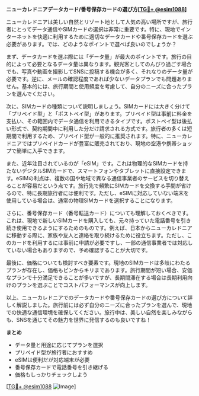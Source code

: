 **ニューカレドニアデータカード/番号保存カードの選び方[[TG💪+ @esim1088](https://t.me/s/esim1088)]**

ニューカレドニアは美しい自然とリゾート地として人気の高い場所ですが、旅行者にとってデータ通信やSIMカードの選択は非常に重要です。特に、現地でインターネットを快適に利用するために適切なデータカードや番号保存カードを選ぶ必要があります。では、どのようなポイントで選べば良いのでしょうか？

まず、データカードを選ぶ際には「データ量」が最大のポイントです。旅行の目的によって必要となるデータ量は異なります。観光客としてのんびり過ごす場合でも、写真や動画を撮影してSNSに投稿する機会が多く、それなりのデータ量が必要です。逆に、メールの確認程度であれば少ないデータプランでも問題ありません。基本的には、旅行期間と使用頻度を考慮して、自分のニーズに合ったプランを選んでください。

次に、SIMカードの種類について説明しましょう。SIMカードには大きく分けて「プリペイド型」と「ポストペイ型」があります。プリペイド型は事前に料金を支払い、その範囲内でデータ通信を利用できるタイプです。ポストペイ型は後払い形式で、契約期間中に利用した分だけ請求される方式です。旅行者の多くは短期間で利用するため、プリペイド型が一般的に推奨されます。特に、ニューカレドニアではプリペイドカードが豊富に販売されており、現地の空港や携帯ショップで簡単に入手できます。

また、近年注目されているのが「eSIM」です。これは物理的なSIMカードを持たないデジタルSIMカードで、スマートフォンやタブレットに直接設定できます。eSIMの利点は、複数の国や地域で異なる通信事業者のサービスを切り替えることが容易だという点です。旅行先で頻繁にSIMカードを交換する手間が省けるので、特に長期旅行者には便利です。ただし、eSIMに対応していない端末を使用している場合は、通常の物理SIMカードを選択することになります。

さらに、番号保存カード（番号転送カード）についても理解しておくべきです。これは、現地で新しいSIMカードを購入しても、元々持っていた電話番号を引き続き使用できるようにするためのものです。例えば、日本からニューカレドニアに移動する際に、家族や友人と連絡を取り続けるために役立ちます。ただし、このカードを利用するには事前に申請が必要ですし、一部の通信事業者では対応していない場合もありますので、予め確認することが大切です。

最後に、価格についても検討すべき要素です。現地のSIMカードは多岐にわたるプランが存在し、価格もピンからキリまであります。旅行期間が短い場合、安価なプランで十分満足できることが多いですが、長期間滞在する場合は長期利用向けのプランを選ぶことでコストパフォーマンスが向上します。

以上、ニューカレドニアでのデータカードや番号保存カードの選び方について詳しく解説しました。旅行前には必ず自分のニーズに合ったプランを選んで、現地での快適な通信環境を確保してください。旅行中は、美しい自然を楽しみながらも、SNSを通じてその魅力を世界に発信するのも良いですね！

**まとめ**
- データ量と用途に応じてプランを選択
- プリペイド型が旅行者におすすめ
- eSIMは便利だが対応端末が必要
- 番号保存カードで電話番号を引き継げる
- 価格もしっかりチェックしよう

[[TG💪+ @esim1088](https://t.me/s/esim1088) ![Image](https://i.postimg.cc/Y0z9fWf4/image.png)]